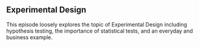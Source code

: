 ## Experimental Design

This episode loosely explores the topic of Experimental Design including hypothesis testing, the importance of statistical tests, and an everyday and business example.